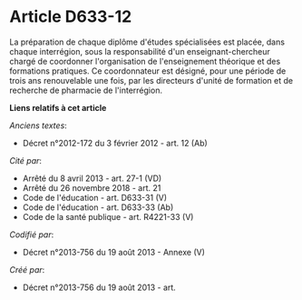 # Article D633-12

La préparation de chaque diplôme d'études spécialisées est placée, dans chaque interrégion, sous la responsabilité d'un
enseignant-chercheur chargé de coordonner l'organisation de l'enseignement théorique et des formations pratiques. Ce
coordonnateur est désigné, pour une période de trois ans renouvelable une fois, par les directeurs d'unité de formation et de
recherche de pharmacie de l'interrégion.

**Liens relatifs à cet article**

_Anciens textes_:

  - Décret n°2012-172 du 3 février 2012 - art. 12 (Ab)

_Cité par_:

  - Arrêté du 8 avril 2013 - art. 27-1 (VD)
  - Arrêté du 26 novembre 2018 - art. 21
  - Code de l'éducation - art. D633-31 (V)
  - Code de l'éducation - art. D633-33 (Ab)
  - Code de la santé publique - art. R4221-33 (V)

_Codifié par_:

  - Décret n°2013-756 du 19 août 2013 -  Annexe (V)

_Créé par_:

  - Décret n°2013-756 du 19 août 2013 - art.
